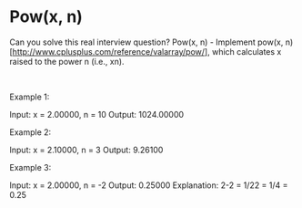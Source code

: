 # Pow(x, n)

Can you solve this real interview question? Pow(x, n) - Implement pow(x, n) [http://www.cplusplus.com/reference/valarray/pow/], which calculates x raised to the power n (i.e., xn).

 

Example 1:


Input: x = 2.00000, n = 10
Output: 1024.00000


Example 2:


Input: x = 2.10000, n = 3
Output: 9.26100


Example 3:


Input: x = 2.00000, n = -2
Output: 0.25000
Explanation: 2-2 = 1/22 = 1/4 = 0.25